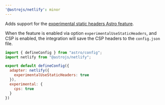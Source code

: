 ```yaml
---
'@astrojs/netlify': minor
---
```


Adds support for the [experimental static headers Astro feature](https://docs.astro.build/en/reference/adapter-reference/#experimentalstaticheaders).

When the feature is enabled via option `experimentalUseStaticHeaders`, and CSP is enabled, the integration will save the CSP headers to the `config.json` file.

```js
import { defineConfig } from "astro/config";
import netlify from "@astrojs/netlify";

export default defineConfig({
  adapter: netlify({
    experimentalUseStaticHeaders: true
  }),
  experimental: {
    cps: true
  }
})
```
